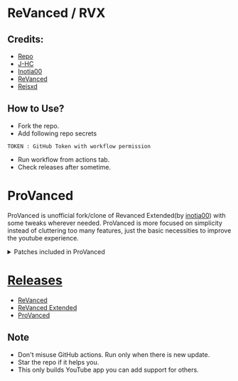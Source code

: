# ReVanced / RVX

## Credits:  
* [Repo](https://github.com/j-hc/revanced-magisk-module)
* [J-HC](https://github.com/j-hc)
* [Inotia00](https://github.com/inotia00)
* [ReVanced](https://github.com/revanced)
* [Reisxd](https://github.com/reisxd)

## How to Use?
* Fork the repo.
* Add following repo secrets
```
TOKEN : GitHub Token with workflow permission
```
* Run workflow from actions tab.
* Check releases after sometime.

# ProVanced
ProVanced is unofficial fork/clone of Revanced Extended(by [inotia00](https://github.com/inotia00/ReVanced_Extended)) with some tweaks wherever needed. ProVanced is more focused on simplicity instead of cluttering too many features, just the basic necessities to improve the youtube experience.

<details>
<summary>Patches included in ProVanced</summary> 

  |  Patch |  Description | 
  |:--------:|:---------------------:| 
| `Change start page` | Adds an option to set which page the app opens in instead of the homepage. |
| `Disable haptic feedback` | Adds options to disable haptic feedback when swiping in the video player. |
| `Disable resuming Shorts on startup` | Adds an option to disable the Shorts player from resuming on app startup when Shorts were last being watched. |
| `Disable splash animation` | Adds an option to disable the splash animation on app startup. | 
| `Fullscreen components` | Adds options to hide or change components related to fullscreen. | 
| `GmsCore support` | Allows patched Google apps to run without root and under a different package name by using GmsCore instead of Google Play Services. |
| `Hide action buttons` | Adds options to hide action buttons under videos. | 
| `Hide ads` | Adds options to hide ads. |
| `Hide feed components` | Adds options to hide components related to feeds. | 
| `Hide feed flyout menu` | Adds the ability to hide feed flyout menu components using a custom filter. | 
| `Hide layout components` | Adds options to hide general layout components. | 
| `Hide player flyout menu` | Adds options to hide player flyout menu components. |
| `Hook download actions` | Adds support to download videos with an external downloader app using the in-app download button. |
| `MaterialYou` | Applies the MaterialYou theme for Android 12+ devices. | 
| `Miniplayer` | Adds options to change the in app minimized player, and if patching target 19.16+ adds options to use modern miniplayers. | 
| `Navigation bar components` | Adds options to hide or change components related to the navigation bar. | 
| `Overlay buttons` | Adds options to display overlay buttons in the video player. | 
| `Player components` | Adds options to hide or change components related to the video player. | 
| `Remove background playback restrictions` | Removes restrictions on background playback, including for music and kids videos. |
| `Return YouTube Dislike` | Adds an option to show the dislike count of videos using the Return YouTube Dislike API. |
| `Sanitize sharing links` | Adds an option to remove tracking query parameters from URLs when sharing links. | 
| `Seekbar components` | Adds options to hide or change components related to the seekbar. | 
| `Shorts components` | Adds options to hide or change components related to YouTube Shorts. | 
| `SponsorBlock` | Adds options to enable and configure SponsorBlock, which can skip undesired video segments, such as sponsored content. | 
| `Spoof streaming data` | Adds options to spoof the streaming data to allow playback. | 
| `Swipe controls` | Adds options for controlling volume and brightness with swiping, and whether to enter fullscreen when swiping down below the player. | 
| `Theme` | Changes the app's theme to the values specified in patch options. | 
| `Toolbar components` | Adds options to hide or change components located on the toolbar, such as toolbar buttons, search bar, and header. | 
| `Translations for YouTube` | Add translations or remove string resources. |
| `Video playback` | Adds options to customize settings related to video playback, such as default video quality and playback speed. |
| `Watch history` | Adds an option to change the domain of the watch history or check its status. |
</details>

# [Releases](https://github.com/rahulkhatri137/revanced-yt-builder/releases)
* [ReVanced](https://github.com/revanced/revanced-patches/releases/)
* [ReVanced Extended](https://github.com/inotia00/revanced-patches/releases/)
* [ProVanced](https://github.com/rahulkhatri137/revanced-yt-builder#ProVanced)

## Note
* Don't misuse GitHub actions. Run only when there is new update.
* Star the repo if it helps you.
* This only builds YouTube app you can add support for others.

